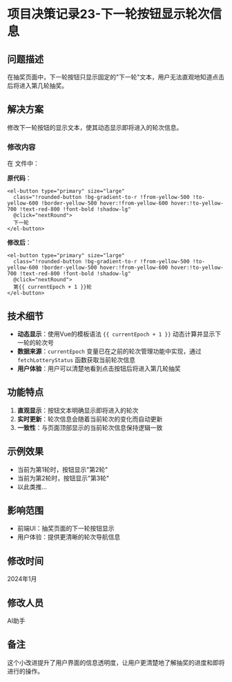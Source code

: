 # 项目决策记录23-下一轮按钮显示轮次信息

## 问题描述
在抽奖页面中，下一轮按钮只显示固定的"下一轮"文本，用户无法直观地知道点击后将进入第几轮抽奖。

## 解决方案
修改下一轮按钮的显示文本，使其动态显示即将进入的轮次信息。

### 修改内容
在 <mcfile name="LotteryPage.vue" path="e:\AICodeWork\solo-lottery\frontend\src\components\LotteryPage.vue"></mcfile> 文件中：

**原代码**：
```vue
<el-button type="primary" size="large"
  class="!rounded-button !bg-gradient-to-r !from-yellow-500 !to-yellow-600 !border-yellow-500 hover:!from-yellow-600 hover:!to-yellow-700 !text-red-800 !font-bold !shadow-lg"
  @click="nextRound">
  下一轮
</el-button>
```

**修改后**：
```vue
<el-button type="primary" size="large"
  class="!rounded-button !bg-gradient-to-r !from-yellow-500 !to-yellow-600 !border-yellow-500 hover:!from-yellow-600 hover:!to-yellow-700 !text-red-800 !font-bold !shadow-lg"
  @click="nextRound">
  第{{ currentEpoch + 1 }}轮
</el-button>
```

## 技术细节
- **动态显示**：使用Vue的模板语法 `{{ currentEpoch + 1 }}` 动态计算并显示下一轮的轮次号
- **数据来源**：`currentEpoch` 变量已在之前的轮次管理功能中实现，通过 `fetchLotteryStatus` 函数获取当前轮次信息
- **用户体验**：用户可以清楚地看到点击按钮后将进入第几轮抽奖

## 功能特点
1. **直观显示**：按钮文本明确显示即将进入的轮次
2. **实时更新**：轮次信息会随着当前轮次的变化而自动更新
3. **一致性**：与页面顶部显示的当前轮次信息保持逻辑一致

## 示例效果
- 当前为第1轮时，按钮显示"第2轮"
- 当前为第2轮时，按钮显示"第3轮"
- 以此类推...

## 影响范围
- 前端UI：抽奖页面的下一轮按钮显示
- 用户体验：提供更清晰的轮次导航信息

## 修改时间
2024年1月

## 修改人员
AI助手

## 备注
这个小改进提升了用户界面的信息透明度，让用户更清楚地了解抽奖的进度和即将进行的操作。